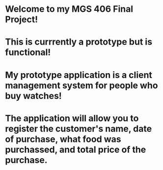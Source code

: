 # Welcome to my MGS 406 Final Project!
# This is currrently a prototype but is functional!
# My prototype application is a client management system for people who buy watches!
# The application will allow you to register the customer's name, date of purchase, what food was purchassed, and total price of the purchase. 
